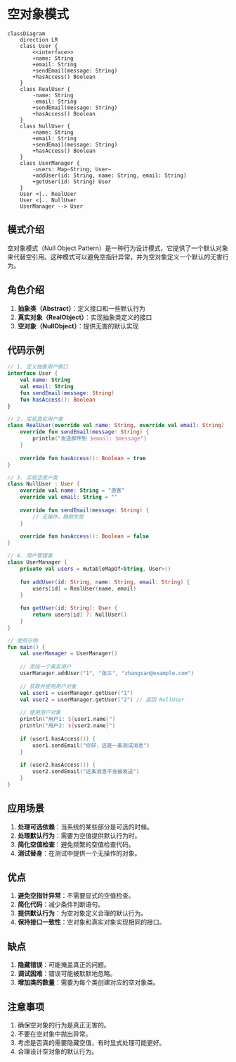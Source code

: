 # 空对象模式

```mermaid
classDiagram
    direction LR
    class User {
        <<interface>>
        +name: String
        +email: String
        +sendEmail(message: String)
        +hasAccess() Boolean
    }
    class RealUser {
        -name: String
        -email: String
        +sendEmail(message: String)
        +hasAccess() Boolean
    }
    class NullUser {
        +name: String
        +email: String
        +sendEmail(message: String)
        +hasAccess() Boolean
    }
    class UserManager {
        -users: Map~String, User~
        +addUser(id: String, name: String, email: String)
        +getUser(id: String) User
    }
    User <|.. RealUser
    User <|.. NullUser
    UserManager --> User
```


## 模式介绍
空对象模式（Null Object Pattern）是一种行为设计模式，它提供了一个默认对象来代替空引用。这种模式可以避免空指针异常，并为空对象定义一个默认的无害行为。

## 角色介绍
1. **抽象类（Abstract）**：定义接口和一些默认行为
2. **真实对象（RealObject）**：实现抽象类定义的接口
3. **空对象（NullObject）**：提供无害的默认实现

## 代码示例

```kotlin
// 1. 定义抽象用户接口
interface User {
    val name: String
    val email: String
    fun sendEmail(message: String)
    fun hasAccess(): Boolean
}

// 2. 实现真实用户类
class RealUser(override val name: String, override val email: String) : User {
    override fun sendEmail(message: String) {
        println("发送邮件到 $email: $message")
    }
    
    override fun hasAccess(): Boolean = true
}

// 3. 实现空用户类
class NullUser : User {
    override val name: String = "游客"
    override val email: String = ""
    
    override fun sendEmail(message: String) {
        // 无操作，静默失败
    }
    
    override fun hasAccess(): Boolean = false
}

// 4. 用户管理类
class UserManager {
    private val users = mutableMapOf<String, User>()
    
    fun addUser(id: String, name: String, email: String) {
        users[id] = RealUser(name, email)
    }
    
    fun getUser(id: String): User {
        return users[id] ?: NullUser()
    }
}

// 使用示例
fun main() {
    val userManager = UserManager()
    
    // 添加一个真实用户
    userManager.addUser("1", "张三", "zhangsan@example.com")
    
    // 获取并使用用户对象
    val user1 = userManager.getUser("1")
    val user2 = userManager.getUser("2") // 返回 NullUser
    
    // 使用用户对象
    println("用户1: ${user1.name}")
    println("用户2: ${user2.name}")
    
    if (user1.hasAccess()) {
        user1.sendEmail("你好，这是一条测试消息")
    }
    
    if (user2.hasAccess()) {
        user2.sendEmail("这条消息不会被发送")
    }
}
```

## 应用场景
1. **处理可选依赖**：当系统的某些部分是可选的时候。
2. **处理默认行为**：需要为空值提供默认行为时。
3. **简化空值检查**：避免频繁的空值检查代码。
4. **测试替身**：在测试中提供一个无操作的对象。

## 优点
1. **避免空指针异常**：不需要显式的空值检查。
2. **简化代码**：减少条件判断语句。
3. **提供默认行为**：为空对象定义合理的默认行为。
4. **保持接口一致性**：空对象和真实对象实现相同的接口。

## 缺点
1. **隐藏错误**：可能掩盖真正的问题。
2. **调试困难**：错误可能被默默地忽略。
3. **增加类的数量**：需要为每个类创建对应的空对象类。

## 注意事项
1. 确保空对象的行为是真正无害的。
2. 不要在空对象中抛出异常。
3. 考虑是否真的需要隐藏空值，有时显式处理可能更好。
4. 合理设计空对象的默认行为。